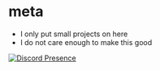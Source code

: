 # meta

- I only put small projects on here
- I do not care enough to make this good

[![Discord Presence](https://lanyard.cnrad.dev/api/1031983980620288061)](https://discord.com/users/1031983980620288061)
